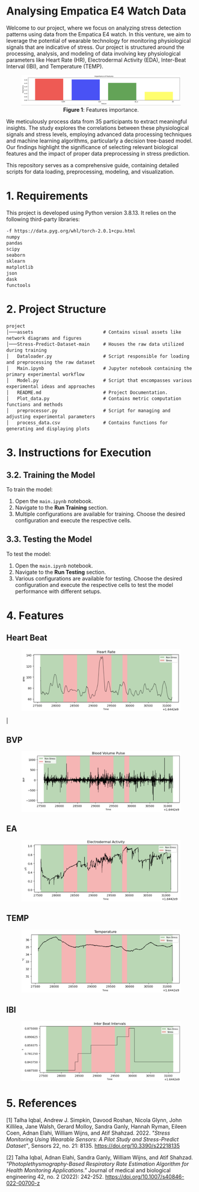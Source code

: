# Analysing Empatica E4 Watch Data
Welcome to our project, where we focus on analyzing stress detection patterns using data from the Empatica E4 watch. In this venture, we aim to leverage the potential of wearable technology for monitoring physiological signals that are indicative of stress. Our project is structured around the processing, analysis, and modeling of data involving key physiological parameters like Heart Rate (HR), Electrodermal Activity (EDA), Inter-Beat Interval (IBI), and Temperature (TEMP).

<figure>
  <img src="./assets/Feature.png" />
  <div style="display:flex; align-items:center; justify-content: center;"><figcaption><b>Figure 1</b>: Features importance.</figcaption></div>
</figure>

We meticulously process data from 35 participants to extract meaningful insights. The study explores the correlations between these physiological signals and stress levels, employing advanced data processing techniques and machine learning algorithms, particularly a decision tree-based model. Our findings highlight the significance of selecting relevant biological features and the impact of proper data preprocessing in stress prediction.

This repository serves as a comprehensive guide, containing detailed scripts for data loading, preprocessing, modeling, and visualization. 

# 1. Requirements
This project is developed using Python version 3.8.13. It relies on the following third-party libraries:

```
-f https://data.pyg.org/whl/torch-2.0.1+cpu.html
numpy
pandas
scipy
seaborn
sklearn
matplotlib
json
dask
functools
```

# 2. Project Structure
```
project
│───assets                          # Contains visual assets like network diagrams and figures
│───Stress-Predict-Dataset-main     # Houses the raw data utilized during training
│   Dataloader.py                   # Script responsible for loading and preprocessing the raw dataset
│   Main.ipynb                      # Jupyter notebook containing the primary experimental workflow
│   Model.py                        # Script that encompasses various experimental ideas and approaches
│   README.md                       # Project Documentation.
│   Plot_data.py                    # Contains metric computation functions and methods
│   preprocessor.py                 # Script for managing and adjusting experimental parameters
│   process_data.csv                # Contains functions for generating and displaying plots
```

# 3. Instructions for Execution


## 3.2. Training the Model

To train the model:
1. Open the `main.ipynb` notebook.
2. Navigate to the **Run Training** section.
3. Multiple configurations are available for training. Choose the desired configuration and execute the respective cells.

## 3.3. Testing the Model

To test the model:
1. Open the `main.ipynb` notebook.
2. Navigate to the **Run Testing** section.
3. Various configurations are available for testing. Choose the desired configuration and execute the respective cells to test the model performance with different setups.

# 4. Features


## Heart Beat

<figure>
  <img src="./assets/HR.png" />
  <div style="display:flex; align-items:center; justify-content: center;"></div>
</figure>                |


## BVP
<figure>
  <img src="./assets/BVP.png" />
  <div style="display:flex; align-items:center; justify-content: center;"></div>
</figure>

## EA
<figure>
  <img src="./assets/EA.png" />
  <div style="display:flex; align-items:center; justify-content: center;"></div>
</figure>

## TEMP
<figure>
  <img src="./assets/TEMP.png" />
  <div style="display:flex; align-items:center; justify-content: center;"></div>
</figure>

## IBI
<figure>
  <img src="./assets/IB.png" />
  <div style="display:flex; align-items:center; justify-content: center;"></div>
</figure>


# 5. References
[1] Talha Iqbal, Andrew J. Simpkin, Davood Roshan, Nicola Glynn, John Killilea, Jane Walsh, Gerard Molloy, Sandra Ganly, Hannah Ryman, Eileen Coen, Adnan Elahi, William Wijns, and Atif Shahzad. 2022. _"Stress Monitoring Using Wearable Sensors: A Pilot Study and Stress-Predict Dataset"_, Sensors 22, no. 21: 8135. https://doi.org/10.3390/s22218135

[2] Talha Iqbal, Adnan Elahi, Sandra Ganly, William Wijns, and Atif Shahzad. _"Photoplethysmography-Based Respiratory Rate Estimation Algorithm for Health Monitoring Applications."_ Journal of medical and biological engineering 42, no. 2 (2022): 242-252. https://doi.org/10.1007/s40846-022-00700-z

